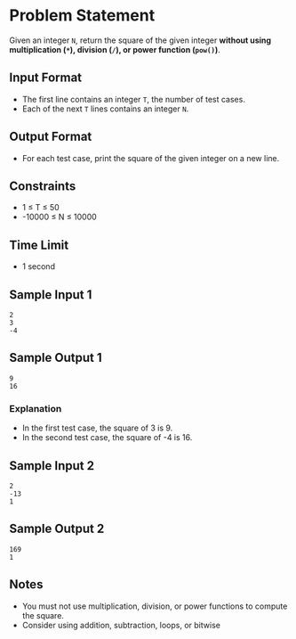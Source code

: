 # Problem Statement

Given an integer `N`, return the square of the given integer **without using multiplication (`*`), division (`/`), or power function (`pow()`)**.

## Input Format

- The first line contains an integer `T`, the number of test cases.
- Each of the next `T` lines contains an integer `N`.

## Output Format

- For each test case, print the square of the given integer on a new line.

## Constraints

- 1 ≤ T ≤ 50
- -10000 ≤ N ≤ 10000

## Time Limit

- 1 second

## Sample Input 1

```
2
3
-4
```

## Sample Output 1

```
9
16
```

### Explanation

- In the first test case, the square of 3 is 9.
- In the second test case, the square of -4 is 16.

## Sample Input 2

```
2
-13
1
```

## Sample Output 2

```
169
1
```

## Notes

- You must not use multiplication, division, or power functions to compute the square.
- Consider using addition, subtraction, loops, or bitwise